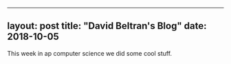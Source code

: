  ---
 layout: post 
 title: "David Beltran's Blog" 
 date: 2018-10-05 
 ---

This week in ap computer science we did some cool stuff. 
